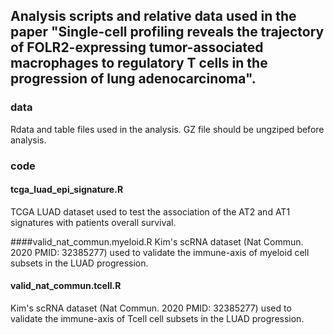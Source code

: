 ## Analysis scripts and relative data used in the paper "Single-cell profiling reveals the trajectory of FOLR2-expressing tumor-associated macrophages to regulatory T cells in the progression of lung adenocarcinoma".

### data
Rdata and table files used in the analysis. GZ file should be ungziped before analysis.

### code
#### tcga_luad_epi_signature.R
TCGA LUAD dataset used to test the association of the AT2 and AT1 signatures with patients overall survival.

####valid_nat_commun.myeloid.R
Kim's scRNA dataset (Nat Commun. 2020 PMID: 32385277) used to validate the immune-axis of myeloid cell subsets in the LUAD progression. 

#### valid_nat_commun.tcell.R
Kim's scRNA dataset (Nat Commun. 2020 PMID: 32385277) used to validate the immune-axis of Tcell cell subsets in the LUAD progression. 

